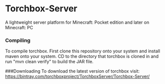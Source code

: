 # Torchbox-Server
A lightweight server platform for Minecraft: Pocket edition and later on Minecraft: PC

### Compiling
To compile torchbox. First clone this repository onto your system and install maven onto your system.
CD to the directory that torchbox is cloned in and run "mvn clean verify" to build the JAR file.

###Downloading
To download the latest version of torchbox visit: https://bintray.com/torchboxproject/TorchboxServer/Torchbox-Server/
